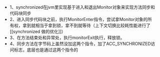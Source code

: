 - 1、synchronized在jvm里实现基于进入和退出Monitor对象来实现方法同步和代码块同步
- 2、进入同步代码块之前，执行MonitorEnter指令，尝试拿Monitor对象的所有权，拿到就相当于拿到锁，拿不到就等待（上下文切换比较耗性能进行了[[synchronized 做的优化]]）
- 3、在方法结束处和异常处，执行monitorExit执行，释放锁。
- 4、同步方法在字节码上虽然没加这两个指令，加了ACC_SYNCHRONIZED访问标志，底层也是通过这两个指令的